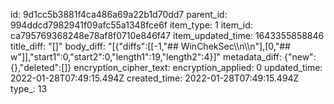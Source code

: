 id: 9d1cc5b3881f4ca486a69a22b1d70dd7
parent_id: 994ddcd7982941f09afc55a1348fce6f
item_type: 1
item_id: ca795769368248e78af8f0710e846f47
item_updated_time: 1643355858846
title_diff: "[]"
body_diff: "[{\"diffs\":[[-1,\"## WinChekSec\\\n\\\n\"],[0,\"## w\"]],\"start1\":0,\"start2\":0,\"length1\":19,\"length2\":4}]"
metadata_diff: {"new":{},"deleted":[]}
encryption_cipher_text: 
encryption_applied: 0
updated_time: 2022-01-28T07:49:15.494Z
created_time: 2022-01-28T07:49:15.494Z
type_: 13